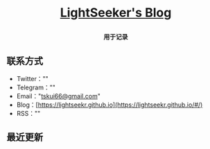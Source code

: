 **<p align="center">[LightSeeker's Blog](https://lightseekr.github.io/#/)</p>**
====

**<p align="center">用于记录</p>**

## 联系方式
- Twitter：""
- Telegram：""
- Email："tskui66@gmail.com"
- Blog：[https://lightseekr.github.io](https://lightseekr.github.io/#/)
- RSS：""

## 最近更新
